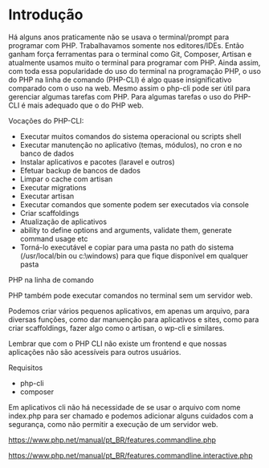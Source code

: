 # Introdução

Há alguns anos praticamente não se usava o terminal/prompt para programar com PHP. Trabalhavamos somente nos editores/IDEs. Então ganham força ferramentas para o terminal como Git, Composer, Artisan e atualmente usamos muito o terminal para programar com PHP. Ainda assim, com toda essa popularidade do uso do terminal na programação PHP, o uso do PHP na linha de comando (PHP-CLI) é algo quase insignificativo comparado com o uso na web. Mesmo assim o php-cli pode ser útil para gerenciar algumas tarefas com PHP. Para algumas tarefas o uso do PHP-CLI é mais adequado que o do PHP web.

Vocações do PHP-CLI:

- Executar muitos comandos do sistema operacional ou scripts shell
- Executar manutenção no aplicativo (temas, módulos), no cron e no banco de dados
- Instalar aplicativos e pacotes (laravel e outros)
- Efetuar backup de bancos de dados
- Limpar o cache com artisan
- Executar migrations
- Executar artisan
- Executar comandos que somente podem ser executados via console
- Criar scaffoldings
- Atualização de aplicativos
- ability to define options and arguments, validate them, generate command usage etc
- Torná-lo executável e copiar para uma pasta no path do sistema (/usr/local/bin ou c:\windows) para que fique disponível em qualquer pasta


PHP na linha de comando

PHP também pode executar comandos no terminal sem um servidor web.

Podemos criar vários pequenos aplicativos, em apenas um arquivo, para diversas funções, como dar manuenção para aplicativos e sites, como para criar scaffoldings, fazer algo como o artisan, o wp-cli e similares.

Lembrar que com o PHP CLI não existe um frontend e que nossas aplicações não são acessíveis para outros usuários.

Requisitos
- php-cli
- composer

Em aplicativos cli não há necessidade de se usar o arquivo com nome index.php para ser chamado e podemos adicionar alguns cuidados com a segurança, como não permitir a execução de um servidor web.

https://www.php.net/manual/pt_BR/features.commandline.php

https://www.php.net/manual/pt_BR/features.commandline.interactive.php



